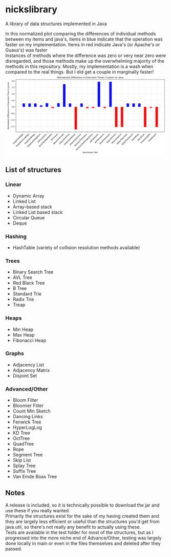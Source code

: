 # nickslibrary
A library of data structures implemented in Java  

In this normalized plot comparing the differences of individual methods between my items and java's, items in blue indicate that the operation was faster on my implementation. Items in red indicate Java's (or Apache's or Guava's) was faster  
Instances of methods where the difference was zero or very near zero were disregarded, and those methods make up the overwhelming majority of the methods in this repository. Mostly, my implementation is a wash when compared to the real things. But I did get a couple in marginally faster!  
![Alt text](https://raw.githubusercontent.com/nicktagliamonte/nickslibrary/refs/heads/main/scripts/benchmark_plot.png)

## List of structures  
### Linear  
- Dynamic Array
- Linked List
- Array-based stack
- Linked List based stack
- Circular Queue
- Deque
### Hashing
- HashTable (variety of collision resolution methods available)
### Trees
- Binary Search Tree
- AVL Tree
- Red Black Tree
- B Tree
- Standard Trie
- Radix Trie
- Treap
### Heaps
- Min Heap
- Max Heap
- Fibonacci Heap
### Graphs
- Adjacency List
- Adjacency Matrix
- Disjoint Set
### Advanced/Other
- Bloom Filter
- Bloomier Filter
- Count Min Sketch
- Dancing Links
- Fenwick Tree
- HyperLogLog
- KD Tree
- OctTree
- QuadTree
- Rope
- Segment Tree
- Skip List
- Splay Tree
- Suffix Tree
- Van Emde Boas Tree

## Notes
A release is included, so it is technically possible to download the jar and use these if you really wanted.  
Primarily the structures exist for the sake of my having created them and they are largely less efficient or useful than the structures you'd get from java.util, so there's not really any benefit to actually using these.  
Tests are available in the test folder for most of the structures, but as I progressed into the more niche end of Advance/Other, testing was largely done locally in main or even in the files themselves and deleted after they passed.

